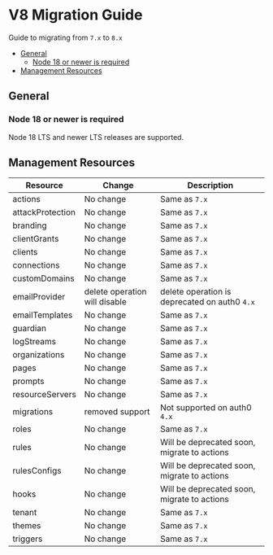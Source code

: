 # V8 Migration Guide

Guide to migrating from `7.x` to `8.x`

- [General](#general)
  - [Node 18 or newer is required](#node-18-or-newer-is-required)
- [Management Resources](#management-resources)

## General

### Node 18 or newer is required

Node 18 LTS and newer LTS releases are supported.

## Management Resources

| Resource         | Change                        | Description                                   |
| ---------------- | ----------------------------- | --------------------------------------------- |
| actions          | No change                     | Same as `7.x`                                 |
| attackProtection | No change                     | Same as `7.x`                                 |
| branding         | No change                     | Same as `7.x`                                 |
| clientGrants     | No change                     | Same as `7.x`                                 |
| clients          | No change                     | Same as `7.x`                                 |
| connections      | No change                     | Same as `7.x`                                 |
| customDomains    | No change                     | Same as `7.x`                                 |
| emailProvider    | delete operation will disable | delete operation is deprecated on auth0 `4.x` |
| emailTemplates   | No change                     | Same as `7.x`                                 |
| guardian         | No change                     | Same as `7.x`                                 |
| logStreams       | No change                     | Same as `7.x`                                 |
| organizations    | No change                     | Same as `7.x`                                 |
| pages            | No change                     | Same as `7.x`                                 |
| prompts          | No change                     | Same as `7.x`                                 |
| resourceServers  | No change                     | Same as `7.x`                                 |
| migrations       | removed support               | Not supported on auth0 `4.x`                  |
| roles            | No change                     | Same as `7.x`                                 |
| rules            | No change                     | Will be deprecated soon, migrate to actions   |
| rulesConfigs     | No change                     | Will be deprecated soon, migrate to actions   |
| hooks            | No change                     | Will be deprecated soon, migrate to actions   |
| tenant           | No change                     | Same as `7.x`                                 |
| themes           | No change                     | Same as `7.x`                                 |
| triggers         | No change                     | Same as `7.x`                                 |
